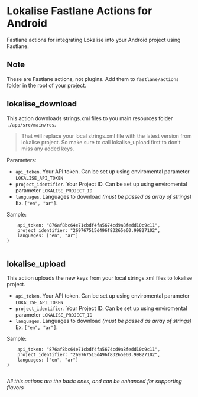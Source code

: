 # Lokalise Fastlane Actions for Android

Fastlane actions for integrating Lokalise into your Android project using Fastlane.

## Note

These are Fastlane actions, not plugins. Add them to `fastlane/actions` folder in the root of your project.

## lokalise_download

This action downloads strings.xml files to you main resources folder `./app/src/main/res`.

>That will replace your local strings.xml file with the latest version from lokalise project. 
>So make sure to call lokalise_upload first to don't miss any added keys.

Parameters:

- `api_token`. Your API token. Can be set up using enviromental parameter `LOKALISE_API_TOKEN`
- `project_identifier`. Your Project ID. Can be set up using enviromental parameter `LOKALISE_PROJECT_ID`
- `languages`. Languages to download *(must be passed as array of strings)* Ex. `["en", "ar"]`.

Sample:
```lokalise_download(
    api_token: "876af8bc64e71cbdf4fa5674cd9a8fedd10c9c11",
    project_identifier: "269767515d496f83265e60.99827102",
    languages: ["en", "ar"]
)
        
```

## lokalise_upload

This action uploads the new keys from your local strings.xml files to lokalise project.

- `api_token`. Your API token. Can be set up using enviromental parameter `LOKALISE_API_TOKEN`
- `project_identifier`. Your Project ID. Can be set up using enviromental parameter `LOKALISE_PROJECT_ID`
- `languages`. Languages to download *(must be passed as array of strings)* Ex. `["en", "ar"]`.

Sample:
```lokalise_download(
    api_token: "876af8bc64e71cbdf4fa5674cd9a8fedd10c9c11",
    project_identifier: "269767515d496f83265e60.99827102",
    languages: ["en", "ar"]
)
        
```

_All this actions are the basic ones, and can be enhanced for supporting flavors_